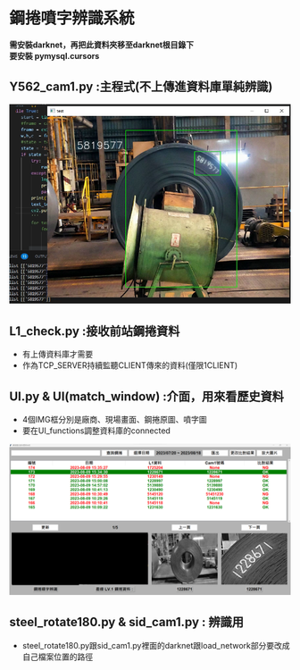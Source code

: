 ﻿# **鋼捲噴字辨識系統**

 **需安裝darknet，再把此資料夾移至darknet根目錄下  
 要安裝 pymysql.cursors**

## Y562_cam1.py :主程式(不上傳進資料庫單純辨識)

![image](https://github.com/MojitoBen/ACE_0324_/blob/main/steel_paint/Y562_resource/0717_test.png)

## L1_check.py  :接收前站鋼捲資料

* 有上傳資料庫才需要
* 作為TCP_SERVER持續監聽CLIENT傳來的資料(僅限1CLIENT)

## UI.py & UI(match_window) :介面，用來看歷史資料

* 4個IMG框分別是廠商、現場畫面、鋼捲原圖、噴字圖
* 要在UI_functions調整資料庫的connected

![image](https://github.com/MojitoBen/ACE_0324_/blob/main/steel_paint/Y562_resource/UI_screenshot_deal.png)

## steel_rotate180.py & sid_cam1.py : 辨識用

* steel_rotate180.py跟sid_cam1.py裡面的darknet跟load_network部分要改成自己檔案位置的路徑


